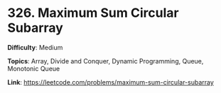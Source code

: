 # 326. Maximum Sum Circular Subarray

**Difficulty**: Medium

**Topics**: Array, Divide and Conquer, Dynamic Programming, Queue, Monotonic Queue

**Link**: https://leetcode.com/problems/maximum-sum-circular-subarray
